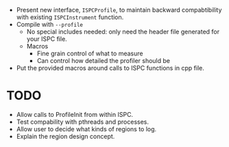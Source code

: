 - Present new interface, `ISPCProfile`, to maintain backward compabtibility
  with existing `ISPCInstrument` function.
- Compile with `--profile`
  - No special includes needed: only need the header file generated for your ISPC file.
  - Macros
    - Fine grain control of what to measure
    - Can control how detailed the profiler should be
- Put the provided macros around calls to ISPC functions in cpp file.

TODO
====
- Allow calls to ProfileInit from within ISPC.
- Test compability with pthreads and processes.
- Allow user to decide what kinds of regions to log.
- Explain the region design concept.
